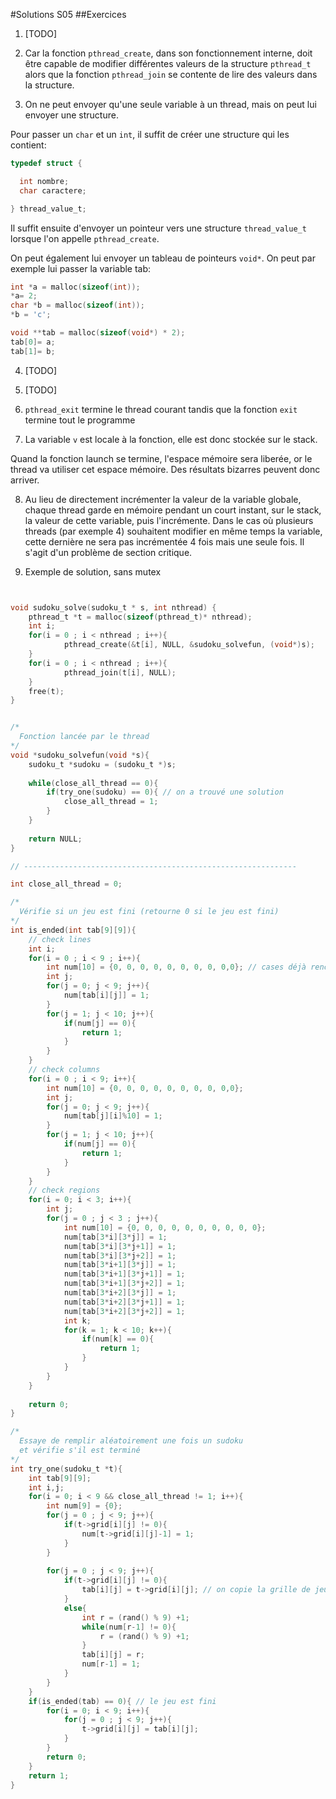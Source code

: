 #Solutions S05
##Exercices
1. [TODO]

2. Car la fonction `pthread_create`, dans son fonctionnement interne, doit être capable de modifier différentes valeurs de la structure `pthread_t` alors que la fonction `pthread_join` se contente de lire des valeurs dans la structure. 

3. On ne peut envoyer qu'une seule variable à un thread, mais on peut lui envoyer une structure.

  Pour passer un `char` et un `int`, il suffit de créer une structure qui les contient:
  
  ```c
  typedef struct {
  
    int nombre;
    char caractere;
  
  } thread_value_t;
  ```
  
  Il suffit ensuite d'envoyer un pointeur vers une structure `thread_value_t` lorsque l'on appelle `pthread_create`.
  
  On peut également lui envoyer un tableau de pointeurs `void*`. On peut par exemple lui passer la variable tab:
  ```c
  int *a = malloc(sizeof(int)); 
  *a= 2;
  char *b = malloc(sizeof(int)); 
  *b = 'c';
  
  void **tab = malloc(sizeof(void*) * 2);
  tab[0]= a;
  tab[1]= b;
  ```
  
4. [TODO]

5. [TODO]

6. `pthread_exit` termine le thread courant tandis que la fonction `exit` termine tout le programme

7. La variable `v` est locale à la fonction, elle est donc stockée sur le stack.
  
  Quand la fonction launch se termine, l'espace mémoire sera liberée, or le thread va utiliser cet espace mémoire. Des résultats bizarres peuvent donc arriver.

8. Au lieu de directement incrémenter la valeur de la variable globale, chaque thread garde en mémoire pendant un court instant, sur le stack, la valeur de cette variable, puis l'incrémente. Dans le cas où plusieurs threads (par exemple 4) souhaitent modifier en même temps la variable, cette dernière ne sera pas incrémentée 4 fois mais une seule fois. 
Il s'agit d'un problème de section critique. 

9. Exemple de solution, sans mutex
```c


void sudoku_solve(sudoku_t * s, int nthread) {
    pthread_t *t = malloc(sizeof(pthread_t)* nthread);
    int i;
    for(i = 0 ; i < nthread ; i++){
    		pthread_create(&t[i], NULL, &sudoku_solvefun, (void*)s);
    }	
    for(i = 0 ; i < nthread ; i++){
    	 	pthread_join(t[i], NULL);
    }	
    free(t);
}


/*
  Fonction lancée par le thread
*/
void *sudoku_solvefun(void *s){
	sudoku_t *sudoku = (sudoku_t *)s;
	
	while(close_all_thread == 0){
		if(try_one(sudoku) == 0){ // on a trouvé une solution
			close_all_thread = 1;
		}
	}
	
	return NULL;
}

// -------------------------------------------------------------

int close_all_thread = 0; 

/*
  Vérifie si un jeu est fini (retourne 0 si le jeu est fini)
*/
int is_ended(int tab[9][9]){
	// check lines
	int i;
	for(i = 0 ; i < 9 ; i++){
		int num[10] = {0, 0, 0, 0, 0, 0, 0, 0, 0,0}; // cases déjà rencontrées
		int j;
		for(j = 0; j < 9; j++){
			num[tab[i][j]] = 1;
		}
		for(j = 1; j < 10; j++){
			if(num[j] == 0){
				return 1;
			}
		}
	}
	// check columns
	for(i = 0 ; i < 9; i++){
		int num[10] = {0, 0, 0, 0, 0, 0, 0, 0, 0,0};
		int j;
		for(j = 0; j < 9; j++){
			num[tab[j][i]%10] = 1;
		}
		for(j = 1; j < 10; j++){
			if(num[j] == 0){
				return 1;
			}
		}
	}
	// check regions
	for(i = 0; i < 3; i++){
		int j;
		for(j = 0 ; j < 3 ; j++){
			int num[10] = {0, 0, 0, 0, 0, 0, 0, 0, 0, 0};
			num[tab[3*i][3*j]] = 1;
			num[tab[3*i][3*j+1]] = 1;
			num[tab[3*i][3*j+2]] = 1;
			num[tab[3*i+1][3*j]] = 1;
			num[tab[3*i+1][3*j+1]] = 1;
			num[tab[3*i+1][3*j+2]] = 1;
			num[tab[3*i+2][3*j]] = 1;
			num[tab[3*i+2][3*j+1]] = 1;
			num[tab[3*i+2][3*j+2]] = 1;
			int k;
			for(k = 1; k < 10; k++){
				if(num[k] == 0){
					return 1;
				}
			}
		}
	}
	
	return 0;
}

/*
  Essaye de remplir aléatoirement une fois un sudoku
  et vérifie s'il est terminé
*/
int try_one(sudoku_t *t){
	int tab[9][9];
	int i,j;
	for(i = 0; i < 9 && close_all_thread != 1; i++){
		int num[9] = {0};
		for(j = 0 ; j < 9; j++){
			if(t->grid[i][j] != 0){
				num[t->grid[i][j]-1] = 1;
			}
		}
	
		for(j = 0 ; j < 9; j++){
			if(t->grid[i][j] != 0){
				tab[i][j] = t->grid[i][j]; // on copie la grille de jeu 
			}
			else{
				int r = (rand() % 9) +1;
				while(num[r-1] != 0){
					r = (rand() % 9) +1;
				}
				tab[i][j] = r;
				num[r-1] = 1;
			}
		}
	}
	if(is_ended(tab) == 0){ // le jeu est fini
		for(i = 0; i < 9; i++){
			for(j = 0 ; j < 9; j++){
				t->grid[i][j] = tab[i][j]; 
			}
		}
		return 0;
	}
	return 1;
}


```

